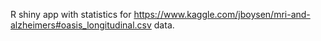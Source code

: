 R shiny app with statistics for https://www.kaggle.com/jboysen/mri-and-alzheimers#oasis_longitudinal.csv data.
